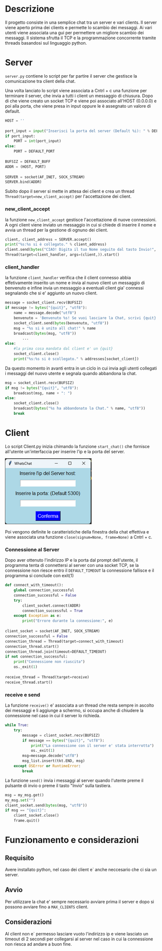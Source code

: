 # Descrizione
Il progetto consiste in una semplice chat tra un server e vari clients. Il server viene aperto prima dei clients e permette lo scambio dei messaggi. Ai vari utenti viene associata una gui per permettere un migliore scambio dei messaggi. Il sistema sfrutta il TCP e la programmazione concorrente tramite threads basandosi sul linguaggio python.

# Server

`server.py` contiene lo script per far partire il server che gestisce la comunicazione tra client della chat.

Una volta lanciato lo script viene associata a Cntrl + c una funzione per terminare il server, che invia a tutti i client un messaggio di chiusura.
Dopo di che viene creato un socket TCP e viene poi associato all'HOST (0.0.0.0) e poi alla porta, che viene presa in input oppure le è assegnato un valore di default.

```python
HOST = ''

port_input = input("Inserisci la porta del server (Default %i): " % DEFAULT_PORT)
if port_input:
    PORT = int(port_input)
else:
    PORT = DEFAULT_PORT

BUFSIZ = DEFAULT_BUFF
ADDR = (HOST, PORT)

SERVER = socket(AF_INET, SOCK_STREAM)
SERVER.bind(ADDR)
```

Subito dopo il server si mette in attesa dei client e crea un thread `Thread(target=new_client_accept)` per l'accettazione dei client.

### new_client_accept

la funzione `new_client_accept` gestisce l'accettazione di nuove connessioni. A ogni client viene inviato un messaggio in cui si chiede di inserire il nome e avvia un thread per la gestione di ognuno dei client.

```python
client, client_address = SERVER.accept()
print("%s:%s si è collegato." % client_address)
client.send(bytes("CIAO! Digita il tuo Nome seguito dal tasto Invio!", "utf8"))
Thread(target=client_handler, args=(client,)).start()
```

### client_handler

la funzione `client_handler` verifica che il client connesso abbia effetivamente inserito un nome e invia al nuovo client un messaggio di benvenuto e infine invia un messaggio a eventuali client gia' connessi segnalando che si e' aggiunto un nuovo client.

```python
message = socket_client.recv(BUFSIZ)
if message != bytes("{quit}", "utf8"):
    name = message.decode("utf8")
    benvenuto = 'Benvenuto %s! Se vuoi lasciare la Chat, scrivi {quit} per uscire.' % name 
    socket_client.send(bytes(benvenuto, "utf8"))
    msg = "%s si è unito all chat!" % name
    broadcast(bytes(msg, "utf8"))
        ...
else:
    #la prima cosa mandata dal client e' un {quit}
    socket_client.close()
    print("%s:%s si è scollegato." % addresses[socket_client])
```

Da questo momento in avanti entra in un ciclo in cui invia agli utenti collegati i messaggi del nuovo utente e segnala quando abbandona la chat.

```python
msg = socket_client.recv(BUFSIZ)
if msg != bytes("{quit}", "utf8"):
    broadcast(msg, name + ": ")
else:
    socket_client.close()
    broadcast(bytes("%s ha abbandonato la Chat." % name, "utf8"))
    break
```

# Client

Lo script Client.py inizia chimando la funzione `start_chat()` che fornisce all'utente un'interfaccia per inserire l'ip e la porta del server.

![Immagine dell'interfaccia](/Dati.png)

Poi vengono definite le caratteristiche della finestra della chat effettiva
e viene associata una funzione `close(signum=None, frame=None)` a Cntrl + c.

### Connessione al Server

Dopo aver ottenuto l'indirizzo IP e la porta dal prompt dell'utente, il programma tenta di connettersi al server con una socket TCP, se la connessione non riesce entro il `DEFAULT_TIMEOUT` la connessione fallisce e il programma si conclude con exit(1)

```python
def connect_with_timeout():
    global connection_successful
    connection_successful = False
    try:
        client_socket.connect(ADDR)
        connection_successful = True
    except Exception as e:
        print("Errore durante la connessione:", e)

client_socket = socket(AF_INET, SOCK_STREAM)
connection_successful = False
connection_thread = Thread(target=connect_with_timeout)
connection_thread.start()
connection_thread.join(timeout=DEFAULT_TIMEOUT)
if not connection_successful:
    print("Connessione non riuscita")
    os._exit(1)

receive_thread = Thread(target=receive)
receive_thread.start()
```

### receive e send

La funzione `receive()` e' associata a un thread che resta sempre in ascolto dei messaggi e li aggiunge a schermo, si occupa anche di chiudere la connessione nel caso in cui il server lo richieda.

```python
while True:
    try:
        message = client_socket.recv(BUFSIZ)
        if message == bytes("{quit}", "utf8"):
            print("La connessione con il server e' stata interrotta")
            os._exit(1)
        msg=message.decode("utf8")
        msg_list.insert(tkt.END, msg)
    except OSError or RuntimeError:  
        break
```

La funzione `send()` invia i messaggi al server quando l'utente preme il pulsante di invio o preme il tasto "Invio" sulla tastiera.

```python
msg = my_msg.get()
my_msg.set("")
client_socket.send(bytes(msg, "utf8"))
if msg == "{quit}":
    client_socket.close()
    frame.quit()
```

# Funzionamento e considerazioni

## Requisito

Avere installato python, nel caso dei client e` anche neccesario che ci sia un server.

## Avvio

Per utilizzare la chat e' sempre necessario avviare prima il server e dopo si possono avviare fino a `MAX_CLIENTS` client.

## Considerazioni

Al client non e` permesso lasciare vuoto l'indirizzo ip e viene lasciato un timeout di 2 secondi per collegarsi al server nel caso in cui la connessione non riesca ad andare a buon fine.